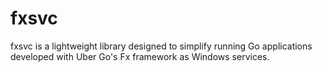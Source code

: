 # fxsvc
fxsvc is a lightweight library designed to simplify running Go applications developed with Uber Go's Fx framework as Windows services.
